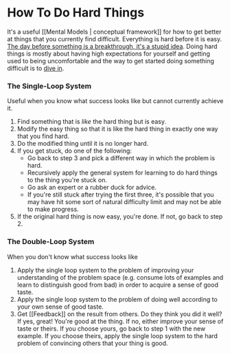 # How To Do Hard Things

It's a useful [[Mental Models | conceptual framework]] for how to get better at things that you currently find difficult. Everything is hard before it is easy. [The day before something is a breakthrough, it's a stupid idea](https://www.drmaciver.com/2019/05/how-to-do-hard-things/). Doing hard things is mostly about having high expectations for yourself and getting used to being uncomfortable and the way to get started doing something difficult is to [dive in](https://mindingourway.com/dive-in-2/).

### The Single-Loop System

Useful when you know what success looks like but cannot currently achieve it.

1. Find something that is _like_ the hard thing but is easy.
2. Modify the easy thing so that it is like the hard thing in exactly one way that you find hard.
3. Do the modified thing until it is no longer hard.
4. If you get stuck, do one of the following:
	- Go back to step 3 and pick a different way in which the problem is hard.
	- Recursively apply the general system for learning to do hard things to the thing you're stuck on.
	- Go ask an expert or a rubber duck for advice.
	- If you're still stuck after trying the first three, it's possible that you may have hit some sort of natural difficulty limit and may not be able to make progress.
5. If the original hard thing is now easy, you're done. If not, go back to step 2.

### The Double-Loop System

When you don't know what success looks like

1. Apply the single loop system to the problem of improving your understanding of the problem space (e.g. consume lots of examples and learn to distinguish good from bad) in order to acquire a sense of good taste.
2. Apply the single loop system to the problem of doing well according to your own sense of good taste.
3. Get [[Feedback]] on the result from others. Do they think you did it well? If yes, great! You're good at the thing. If no, either improve your sense of taste or theirs. If you choose yours, go back to step 1 with the new example. If you choose theirs, apply the single loop system to the hard problem of convincing others that your thing is good.

